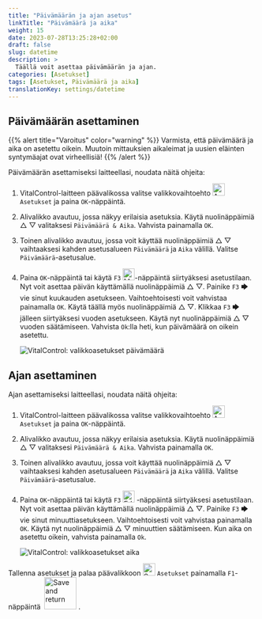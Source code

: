 ```yaml
---
title: "Päivämäärän ja ajan asetus"
linkTitle: "Päivämäärä ja aika"
weight: 15
date: 2023-07-28T13:25:28+02:00
draft: false
slug: datetime
description: >
  Täällä voit asettaa päivämäärän ja ajan.
categories: [Asetukset]
tags: [Asetukset, Päivämäärä ja aika]
translationKey: settings/datetime
---
```

## Päivämäärän asettaminen
{{% alert title="Varoitus" color="warning" %}}
Varmista, että päivämäärä ja aika on asetettu oikein. Muutoin mittauksien aikaleimat ja uusien eläinten syntymäajat ovat virheellisiä!
{{% /alert %}}

Päivämäärän asettamiseksi laitteellasi, noudata näitä ohjeita:

1. VitalControl-laitteen päävalikossa valitse valikkovaihtoehto <img src="/icons/gear.svg" width="25" align="bottom" alt="Asetukset" /> `Asetukset` ja paina `OK`-näppäintä.

2. Alivalikko avautuu, jossa näkyy erilaisia asetuksia. Käytä nuolinäppäimiä △ ▽ valitaksesi `Päivämäärä & Aika`. Vahvista painamalla `OK`.

3. Toinen alivalikko avautuu, jossa voit käyttää nuolinäppäimiä △ ▽ vaihtaaksesi kahden asetusalueen `Päivämäärä` ja `Aika` välillä. Valitse `Päivämäärä`-asetusalue.

4. Paina `OK`-näppäintä tai käytä `F3` <img src="/icons/actions/edit.svg" width="24" align="bottom" alt="Muokkaa" />-näppäintä siirtyäksesi asetustilaan. Nyt voit asettaa päivän käyttämällä nuolinäppäimiä △ ▽. Painike `F3` 🡆 vie sinut kuukauden asetukseen. Vaihtoehtoisesti voit vahvistaa painamalla `OK`. Käytä täällä myös nuolinäppäimiä △ ▽. Klikkaa `F3` 🡆 jälleen siirtyäksesi vuoden asetukseen. Käytä nyt nuolinäppäimiä △ ▽ vuoden säätämiseen. Vahvista `Ok`:lla heti, kun päivämäärä on oikein asetettu.

    ![VitalControl: valikkoasetukset päivämäärä](../images/date.png "Päivämäärän asettaminen")

## Ajan asettaminen

Ajan asettamiseksi laitteellasi, noudata näitä ohjeita:

1. VitalControl-laitteen päävalikossa valitse valikkovaihtoehto <img src="/icons/gear.svg" width="25" align="bottom" alt="Asetukset" /> `Asetukset` ja paina `OK`-näppäintä.

2. Alivalikko avautuu, jossa näkyy erilaisia asetuksia. Käytä nuolinäppäimiä △ ▽ valitaksesi `Päivämäärä & Aika`. Vahvista painamalla `OK`.

3. Toinen alivalikko avautuu, jossa voit käyttää nuolinäppäimiä △ ▽ vaihtaaksesi kahden asetusalueen `Päivämäärä` ja `Aika` välillä. Valitse `Päivämäärä`-asetusalue.

4. Paina `OK`-näppäintä tai käytä `F3` <img src="/icons/actions/edit.svg" width="24" align="bottom" alt="Edit" /> -näppäintä siirtyäksesi asetustilaan. Nyt voit asettaa päivän käyttämällä nuolinäppäimiä △ ▽. Painike `F3` 🡆 vie sinut minuuttiasetukseen. Vaihtoehtoisesti voit vahvistaa painamalla `OK`. Käytä nyt nuolinäppäimiä △ ▽ minuuttien säätämiseen. Kun aika on asetettu oikein, vahvista painamalla `Ok`.

    ![VitalControl: valikkoasetukset aika](../images/time.png "Ajan asettaminen")

Tallenna asetukset ja palaa päävalikkoon <img src="/icons/gear.svg" width="25" align="bottom" alt="Settings" /> `Asetukset` painamalla `F1`-näppäintä &nbsp;<img src="/icons/footer/save_exit.svg" width="65" align="bottom" alt="Save and return" />&nbsp;.
